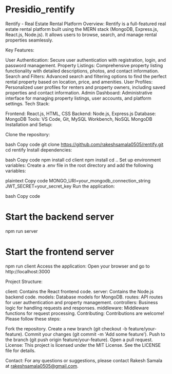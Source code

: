 # Presidio_rentify
Rentify - Real Estate Rental Platform
Overview:
Rentify is a full-featured real estate rental platform built using the MERN stack (MongoDB, Express.js, React.js, Node.js). It allows users to browse, search, and manage rental properties seamlessly.

Key Features:

User Authentication: Secure user authentication with registration, login, and password management.
Property Listings: Comprehensive property listing functionality with detailed descriptions, photos, and contact information.
Search and Filters: Advanced search and filtering options to find the perfect rental property based on location, price, and amenities.
User Profiles: Personalized user profiles for renters and property owners, including saved properties and contact information.
Admin Dashboard: Administrative interface for managing property listings, user accounts, and platform settings.
Tech Stack:

Frontend: React.js, HTML, CSS
Backend: Node.js, Express.js
Database: MongoDB
Tools: VS Code, Git, MySQL Workbench, NoSQL MongoDB
Installation and Setup:

Clone the repository:

bash
Copy code
git clone https://github.com/rakeshsamala0505/rentify.git
cd rentify
Install dependencies:

bash
Copy code
npm install
cd client
npm install
cd ..
Set up environment variables:
Create a .env file in the root directory and add the following variables:

plaintext
Copy code
MONGO_URI=your_mongodb_connection_string
JWT_SECRET=your_secret_key
Run the application:

bash
Copy code
# Start the backend server
npm run server

# Start the frontend server
npm run client
Access the application:
Open your browser and go to http://localhost:3000

Project Structure:

client: Contains the React frontend code.
server: Contains the Node.js backend code.
models: Database models for MongoDB.
routes: API routes for user authentication and property management.
controllers: Business logic for handling requests and responses.
middleware: Middleware functions for request processing.
Contributing:
Contributions are welcome! Please follow these steps:

Fork the repository.
Create a new branch (git checkout -b feature/your-feature).
Commit your changes (git commit -m 'Add some feature').
Push to the branch (git push origin feature/your-feature).
Open a pull request.
License:
This project is licensed under the MIT License. See the LICENSE file for details.

Contact:
For any questions or suggestions, please contact Rakesh Samala at rakeshsamala0505@gmail.com.

